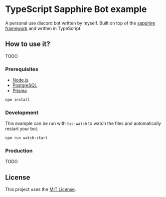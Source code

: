 # TypeScript Sapphire Bot example

A personal use discord bot written by myself. Built on top of the [sapphire framework][sapphire] and written in TypeScript.

## How to use it?

TODO

### Prerequisites

-   [Node.js][nodejs]
-   [PostgreSQL][postgres]
-   [Prisma][prisma]

```sh
npm install
```

### Development

This example can be run with `tsc-watch` to watch the files and automatically restart your bot.

```sh
npm run watch:start
```

### Production

TODO

## License

This project uses the [MIT License][mit].

[sapphire]: https://github.com/sapphiredev/framework
[mit]: https://mit-license.org/
[nodejs]: https://nodejs.org/en/download/current/
[prisma]: https://www.prisma.io/
[postgres]: https://www.postgresql.org/
